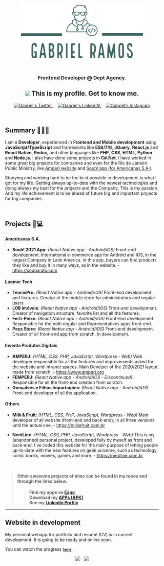 <p align="center">
<img align="center" alt="gabrielramos-logo" src="https://raw.githubusercontent.com/gaoliver/gaoliver/main/assets/GabrielRamos-logos_transparent.png" width="400px" />
</p>

<br/>

<h3 align="center">
Frontend Developer @ <b>Dept Agency</b>.
</h3>

<h2 align="center" style="font-weight: bold">
<img src="https://media.giphy.com/media/hvRJCLFzcasrR4ia7z/giphy.gif" width="25px"> This is my profile. Get to know me.
</h2>

<p align="center">
<a href="https://twitter.com/eugaoliver">
  <img alt="Gabriel's Twitter" width="22px" src="https://raw.githubusercontent.com/peterthehan/peterthehan/master/assets/twitter.svg" />
</a>
&nbsp;
&nbsp;
<a href="https://www.linkedin.com/in/gabrielocramos/">
  <img alt="Gabriel's LinkedIN" width="22px" src="https://raw.githubusercontent.com/peterthehan/peterthehan/master/assets/linkedin.svg" />
</a>
&nbsp;
&nbsp;
<a href="https://www.instagram.com/eugaoliver/">
  <img alt="Gabriel's Instagram" width="22px" src="https://logodownload.org/wp-content/uploads/2017/04/instagram-logo.png" />
</a>
</p>

<br />

## Summary 👨🏽‍💻

I am a **Developer**, experienced in **Frontend and Mobile development** using **JavaScript/TypeScript** and frameworks like **ES6/7/8**, **JQuery**, **React.js** and **React Native**, **Redux**, and other languages like **PHP**, **CSS**, **HTML**, **Python** and **Node.js**. I also have done some projects in **C#.Net**. I have worked in some great big projects for companies and even for the Rio de Janeiro Public Ministry, like [Amperj website](https://www.amperj.org/) and [Soub! app (for Americanas S.A.)](https://www.soubarato.com.br/hotsite/app?pfm_pos=maintop1&pfm_index=0&pfm_carac=Nome%20da%20area&pfm_page=hotsite&c=hotsite%20app&pid=site&pfm_type=vit_spacey).

Studying and working hard to be the best possible in development is what I got for my life. Getting always up-to-date with the newest technologies and doing always my best for the projects and the Company. This is my passion. And my life achievement is to be ahead of future big and important projects for big companies.

<br />

## Projects 📱💻

#### Americanas S.A.

- **Soub! 2021 App:** _(React Native app - Android/iOS)_ Front-end development. International e-commerce app for Android and iOS, in the largest Company in Latin America. In this app, buyers can find products they like and buy it in many ways, as in the website. - https://soubarato.com


#### Loomer Tech

- **TennisPro:** _(React Native app - Android/iOS)_ Front-end development and features. Creator of the mobile store for administrators and regular users.
- **LOB Imóveis:** _(React Native app - Android/iOS)_ Front-end development. Creator of navigation structure, favorite list and all the features.
- **Ferti-Peixe:** _(React Native app - Android/iOS)_ Front-end development. Responsible for the both regular and Representatives apps front-end.
- **Peça Store:** _(React Native app - Android/iOS)_ Front-end development. Creator of all front-end app from scratch. In development.

#### Inventa Produtos Digitais

- **AMPERJ:** _(HTML, CSS, PHP, JavaScript, Wordpress - Web)_ Web developer responsible for all the features and improvements asked for the website and intranet spaces. Main Develper of the 2020/2021 layout, made from scratch. - https://www.amperj.org
- **FEMPERJ:** _(React Native app - Android/iOS - Discontinued)_. Responsible for all the front-end creation from scratch.
- **Gonçalves e Filhos Importações:** _(React Native app - Android/iOS)_ Front-end developer of all the application.

#### Others

- **Milk & Fruit:** _(HTML, CSS, PHP, JavaScript, Wordpress - Web)_ Main developer of all website (front-end and back-end), in all three versions until the actual one. - https://milkefruit.com.br

- **NerdLine:** _(HTML, CSS, PHP, JavaScript, Wordpress - Web)_ This is my (abandoned) personal project, developed fully by myself as front and back-end. I've coded this website for the main purpose of letting people up-to-date with the new features on geek universe, such as technology, comic books, movies, games and more. - https://nerdline.com.br

<br />

> #### **Other awesome projects of mine can be found in my repos and through the links below.**
>
> > **Find my apps on <a href="https://expo.io/@gaoliver/projects/">Expo</a>**\
> > **Download my <a href="https://drive.google.com/drive/folders/1wXlUHFEWCwRFvQqOgwXQY-zoVSvzEGhh?usp=sharing">APPs (APK)</a>** \
> > **See my <a href="https://linkedin.com/in/gabrielocramos">LinkedIn Profile</a>**

---

## Website in development

My personal webapp for portfolio and resumé (CV) is in current development. It is going to be ready and online soon.

You can watch the progress <a href="https://gaoliver.github.io/my-webapp" target="_blank">**`here`**</a>.

<p align="center">
<a>
<img src="https://raw.githubusercontent.com/gaoliver/gaoliver/main/assets/gif-2.gif" height="300px" />
</a>
&nbsp;
<a>
<img src="https://raw.githubusercontent.com/gaoliver/gaoliver/main/assets/GIF.gif" width="533px" />
</a>
</p>
